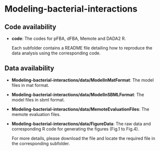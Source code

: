 # Modeling-bacterial-interactions

Code availability
-------
- **code**: The codes for pFBA, dFBA, Memote and DADA2 R.

  Each subfolder contains a README file detailing how to reproduce the data analysis using the corresponding code.

Data availability
-------
- **Modeling-bacterial-interactions/data/ModelInMatFormat**: The model files in mat format.

- **Modeling-bacterial-interactions/data/ModelInSBMLFormat**: The model files in sbml format.

- **Modeling-bacterial-interactions/data/MemoteEvaluationFiles**: The memote evaluation files.

- **Modeling-bacterial-interactions/data/FigureData**: The raw data and corresponding R code for generating the figures (Fig.1 to Fig.4).

  For more details, please download the file and locate the required file in the corresponding subfolder.  
